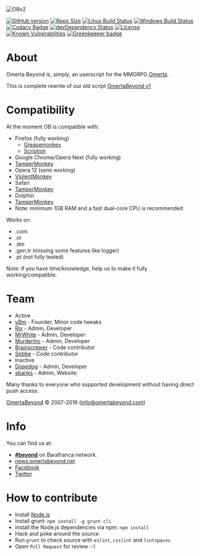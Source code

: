 ![OBv2](images/logo.png "Omerta Beyond v2")

[![GitHub version](https://badge.fury.io/gh/OmertaBeyond%2FOBv2.svg)](https://github.com/OmertaBeyond/OBv2/releases)
[![Repo Size](https://reposs.herokuapp.com/?path=OmertaBeyond/OBv2)](https://github.com/OmertaBeyond/OBv2/archive/master.zip)
[![Linux Build Status](https://img.shields.io/travis/OmertaBeyond/OBv2/master.svg?label=Linux%20build)](https://travis-ci.org/OmertaBeyond/OBv2)
[![Windows Build Status](https://img.shields.io/appveyor/ci/vBm/OBv2/master.svg?label=Windows%20build)](https://ci.appveyor.com/project/vBm/obv2)
[![Codacy Badge](https://img.shields.io/codacy/3b9bd8fcf7254a0f86bcc5db152a39a5.svg)](https://www.codacy.com/public/OmertaBeyond/OBv2)
[![devDependency Status](https://img.shields.io/david/dev/OmertaBeyond/OBv2.svg)](https://david-dm.org/OmertaBeyond/OBv2#info=devDependencies)
[![License](https://img.shields.io/badge/license-GPLv3-blue.svg)](http://opensource.org/licenses/GPL-3.0)
[![Known Vulnerabilities](https://snyk.io/test/github/OmertaBeyond/OBv2/badge.svg)](https://snyk.io/test/github/OmertaBeyond/OBv2)
[![Greenkeeper badge](https://badges.greenkeeper.io/OmertaBeyond/OBv2.svg)](https://greenkeeper.io/)

# About

Omerta Beyond is, simply, an userscript for the MMORPG [Omerta](http://www.barafranca.com).

This is complete rewrite of our old script [OmertaBeyond v1](https://github.com/OmertaBeyond/OmertaBeyond)


# Compatibility

At the moment OB is compatible with:

* Firefox (fully working)
  * [Greasemonkey](https://addons.mozilla.org/en-US/firefox/addon/greasemonkey/)
  * [Scriptish](https://addons.mozilla.org/en-US/firefox/addon/scriptish/)
* Google Chrome/Opera Next (fully working)
 * [TamperMonkey](https://chrome.google.com/webstore/detail/tampermonkey/dhdgffkkebhmkfjojejmpbldmpobfkfo)
* Opera 12 (semi working)
 * [ViolentMonkey](https://addons.opera.com/en/extensions/details/violent-monkey/)
* Safari
 * [TamperMonkey](https://extensions.apple.com/details/?id=net.tampermonkey.safari-G3XV72R5TC)
* Dolphin
 * [TamperMonkey](https://play.google.com/store/apps/details?id=net.tampermonkey.dolphin)
  * Note: minimum 1GB RAM and a fast dual-core CPU is recommended

Works on:
 * .com
 * .nl
 * .dm
 * .gen.tr (missing some features like logger)
 * .pt (not fully tested)

Note: if you have time/knowledge, help us to make it fully working/compatible.


# Team

* Active
 * [vBm](https://github.com/vBm) - Founder, Minor code tweaks
 * [Rix](https://github.com/Gwildor) - Admin, Developer
 * [MrWhite](https://github.com/Ivdbroek85) - Admin, Developer
 * [MurderInc](https://github.com/baelor) - Admin, Developer
 * [Brainscrewer](https://github.com/Brainscrewer) - Code contributor
 * [Sebbe](https://github.com/Sebbe) - Code contributor
* Inactive
 * [Dopedog](https://github.com/TheDopedog) - Admin, Developer
 * [sbanks](https://github.com/susanbanks) - Admin, Website

Many thanks to everyone who supported development without having direct push access.

[OmertaBeyond](http://www.omertabeyond.net/) © 2007-2016 (info@omertabeyond.com)


# Info

You can find us at:

 * [**#beyond**](irc://irc.barafranca.com/beyond "irc://irc.barafranca.com/beyond") on Barafranca network.
 * [news.omertabeyond.net](http://news.omertabeyond.net)
 * [Facebook](http://www.facebook.com/OmertaBeyond)
 * [Twitter](http://twitter.com/omertabeyond)


# How to contribute

* Install [Node.js](http://nodejs.org/download/)
* Install grunt: `npm install -g grunt-cli`
* Install the Node.js dependencies via npm: `npm install`
* Hack and poke around the source
* Run `grunt` to check source with `eslint`, `csslint` and `lintspaces`
* Open `Pull Request` for review :-)

